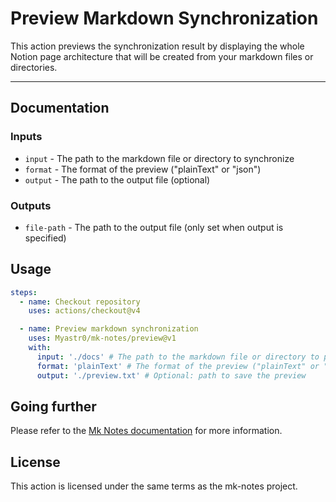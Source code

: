 # Preview Markdown Synchronization

This action previews the synchronization result by displaying the whole Notion page architecture that will be created from your markdown files or directories.

---

## Documentation

### Inputs

- `input` - The path to the markdown file or directory to synchronize
- `format` - The format of the preview ("plainText" or "json")
- `output` - The path to the output file (optional)

### Outputs

- `file-path` - The path to the output file (only set when output is specified)

## Usage

```yaml
steps:
  - name: Checkout repository
    uses: actions/checkout@v4

  - name: Preview markdown synchronization
    uses: Myastr0/mk-notes/preview@v1
    with:
      input: './docs' # The path to the markdown file or directory to preview
      format: 'plainText' # The format of the preview ("plainText" or "json")
      output: './preview.txt' # Optional: path to save the preview
```

## Going further

Please refer to the [Mk Notes documentation](https://docs.mk-notes.io) for more information.

## License

This action is licensed under the same terms as the mk-notes project.
